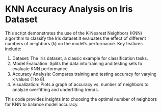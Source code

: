 # KNN Accuracy Analysis on Iris Dataset
 This script demonstrates the use of the K-Nearest Neighbors (KNN) algorithm to classify the Iris dataset.It evaluates the effect of different numbers of neighbors (k) on the model’s performance. Key features include:
1.	Dataset: The Iris dataset, a classic example for classification tasks.
2.	Model Evaluation: Splits the data into training and testing sets to evaluate KNN performance.
3.	Accuracy Analysis: Compares training and testing accuracy for varying k values (1 to 8).
4.	Visualization: Plots a graph of accuracy vs. number of neighbors to analyze overfitting and underfitting trends.

This code provides insights into choosing the optimal number of neighbors for KNN to balance model accuracy.
